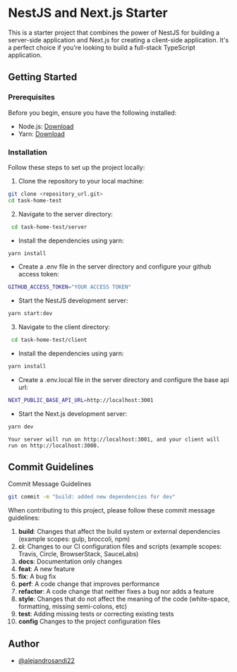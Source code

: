 # NestJS and Next.js Starter

This is a starter project that combines the power of NestJS for building a server-side application and Next.js for creating a client-side application. It's a perfect choice if you're looking to build a full-stack TypeScript application.


## Getting Started

### Prerequisites

Before you begin, ensure you have the following installed:

- Node.js: [Download](https://nodejs.org/)
- Yarn: [Download](https://yarnpkg.com/)

### Installation

Follow these steps to set up the project locally:

1. Clone the repository to your local machine:

```bash
git clone <repository_url.git>
cd task-home-test
```
2. Navigate to the server directory:
```bash
 cd task-home-test/server
 ```
 - Install the dependencies using yarn:
```bash
yarn install
```
- Create a .env file in the server directory and configure your github access token:
```bash
GITHUB_ACCESS_TOKEN="YOUR ACCESS TOKEN"
```
- Start the NestJS development server:
```bash
yarn start:dev
```

3. Navigate to the client directory:
```bash
 cd task-home-test/client
 ```
 - Install the dependencies using yarn:
```bash
yarn install
```
- Create a .env.local file in the server directory and configure the base api url:
```bash
NEXT_PUBLIC_BASE_API_URL=http://localhost:3001
```
- Start the Next.js development server:
```bash
yarn dev
```
`Your server will run on http://localhost:3001, and your client will run on http://localhost:3000.`

## Commit Guidelines

Commit Message Guidelines

```bash
git commit -m "build: added new dependencies for dev"
```

When contributing to this project, please follow these commit message guidelines:

1. **build**: Changes that affect the build system or external dependencies (example scopes: gulp, broccoli, npm)
2. **ci**: Changes to our CI configuration files and scripts (example scopes: Travis, Circle, BrowserStack, SauceLabs)
3. **docs**: Documentation only changes
4. **feat**: A new feature
5. **fix**: A bug fix
6. **perf**: A code change that improves performance
7. **refactor**: A code change that neither fixes a bug nor adds a feature
8. **style**: Changes that do not affect the meaning of the code (white-space, formatting, missing semi-colons, etc)
9. **test**: Adding missing tests or correcting existing tests
10. **config** Changes to the project configuration files


## Author

- [@alejandrosandi22](https://www.github.com/alejandrosandi22)